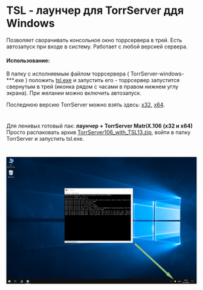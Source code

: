 # TSL - лаунчер для TorrServer ддя Windows  
Позволяет сворачивать консольное окно торрсервера в трей. Есть автозапуск при входе в систему. Работает с любой версией сервера.  
#### Использование:  
В папку с исполняемым файлом торрсервера ( TorrServer-windows-\*\*\*.exe ) положить [tsl.exe](https://github.com/Noperkot/TSL/raw/main/tsl.exe) и запустить его - торрсервер запустится свернутым в трей (иконка рядом с часами в правом нижнем углу экрана). При желании можно включить автозапуск.  

Последнюю версию TorrServer можно взять здесь: [x32](http://releases.yourok.ru/torr/server/TorrServer-windows-386.exe), [x64](http://releases.yourok.ru/torr/server/TorrServer-windows-amd64.exe).  
#
Для ленивых готовый пак: **лаунчер + TorrServer MatriX.106 (x32 и x64)**  
Просто распаковать архив [TorrServer106_with_TSL13.zip](https://github.com/Noperkot/TSL/raw/main/TorrServer106_with_TSL13.zip), войти в папку TorrServer и запустить tsl.exe.    
#
![](https://github.com/Noperkot/TSL/blob/main/img/screen1.png)
